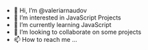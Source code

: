 - 👋 Hi, I’m @valeriarnaudov
- 👀 I’m interested in JavaScript Projects
- 🌱 I’m currently learning JavaScript
- 💞️ I’m looking to collaborate on some projects
- 📫 How to reach me ...

<!---
valeriarnaudov/valeriarnaudov is a ✨ special ✨ repository because its `README.md` (this file) appears on your GitHub profile.
You can click the Preview link to take a look at your changes.
--->
